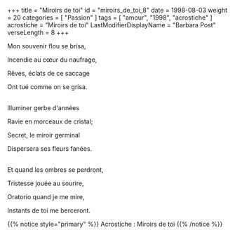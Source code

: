 +++
title = "Miroirs de toi"
id = "miroirs_de_toi_8"
date = 1998-08-03
weight = 20
categories = [ "Passion" ]
tags = [ "amour", "1998", "acrostiche" ]
acrostiche = "Miroirs de toi"
LastModifierDisplayName = "Barbara Post"
verseLength = 8
+++

Mon souvenir flou se brisa,

Incendie au cœur du naufrage,

Rêves, éclats de ce saccage

Ont tué comme on se grisa.

 \
Illuminer gerbe d'années

Ravie en morceaux de cristal;

Secret, le miroir germinal

Dispersera ses fleurs fanées.

 \
Et quand les ombres se perdront,

Tristesse jouée au sourire,

Oratorio quand je me mire,

Instants de toi me berceront.

{{% notice style="primary" %}}
Acrostiche : Miroirs de toi
{{% /notice %}}
